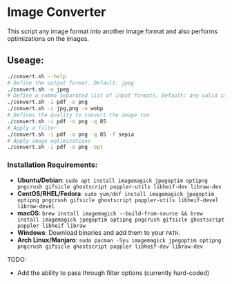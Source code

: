 # Image Converter

This script any image format into another image format and also performs optimizations on the images.

## Useage:

~~~bash
./convert.sh --help
# Define the output format. Default: jpeg
./convert.sh -o jpeg
# Define a comma separated list of input formats. Default: any valid image format.
./convert.sh -i pdf -o png
./convert.sh -i jpg,png -o webp
# Defines the quality to convert the image too
./convert.sh -i pdf -o png -q 85
# Apply a filter
./convert.sh -i pdf -o png -q 85 -f sepia
# Apply image optimizations
./convert.sh -i pdf -o png -opt
~~~

### Installation Requirements:

* **Ubuntu/Debian**: `sudo apt install imagemagick jpegoptim optipng pngcrush gifsicle ghostscript poppler-utils libheif-dev libraw-dev`
* **CentOS/RHEL/Fedora**: `sudo yum/dnf install imagemagick jpegoptim optipng pngcrush gifsicle ghostscript poppler-utils libheif-devel libraw-devel`
* **macOS**: `brew install imagemagick --build-from-source && brew install imagemagick jpegoptim optipng pngcrush gifsicle ghostscript poppler libheif libraw`
* **Windows**: Download binaries and add them to your `PATH`.
* **Arch Linux/Manjaro**: `sudo pacman -Syu imagemagick jpegoptim optipng pngcrush gifsicle ghostscript poppler libheif-dev libraw-dev`


TODO:

* Add the ability to pass through filter options (currently hard-coded)
